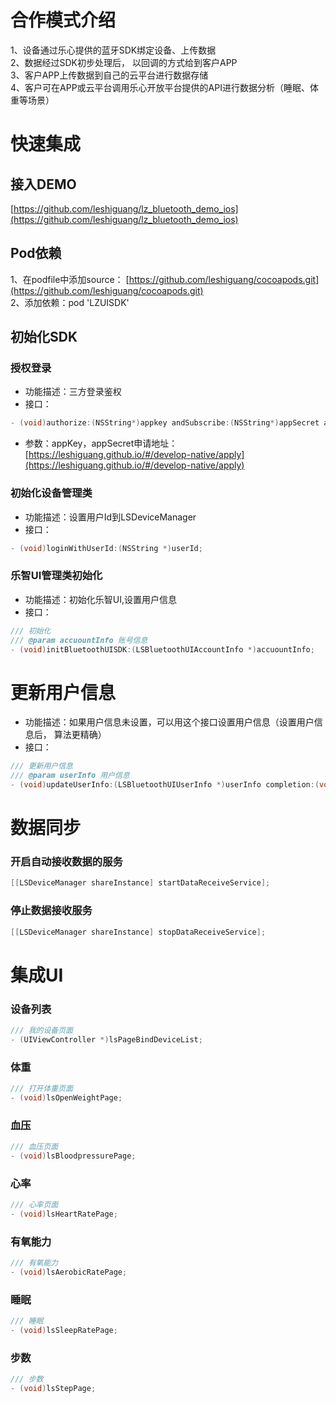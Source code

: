 <a name="1d2be86b"></a>
# 合作模式介绍
1、设备通过乐心提供的蓝牙SDK绑定设备、上传数据<br />2、数据经过SDK初步处理后， 以回调的方式给到客户APP<br />3、客户APP上传数据到自己的云平台进行数据存储<br />4、客户可在APP或云平台调用乐心开放平台提供的API进行数据分析（睡眠、体重等场景）<br />

<a name="49b9f02f"></a>
# 快速集成
<a name="250a1dc2"></a>
## 接入DEMO
[https://github.com/leshiguang/lz_bluetooth_demo_ios](https://github.com/leshiguang/lz_bluetooth_demo_ios)
<a name="64f6bfd9"></a>
## Pod依赖
1、在podfile中添加source： [https://github.com/leshiguang/cocoapods.git](https://github.com/leshiguang/cocoapods.git)<br />2、添加依赖：pod 'LZUISDK'<br />

<a name="d0dbd0c5"></a>
## 初始化SDK
<a name="c219d5c1"></a>
### 授权登录

- 功能描述：三方登录鉴权
- 接口：
```objectivec
- (void)authorize:(NSString*)appkey andSubscribe:(NSString*)appSecret andThirdUserId:(NSString *)associatedId callback:(void (^)(LSAccountAuthorizeResponse *)) complete;
```


- 参数：appKey，appSecret申请地址： [https://leshiguang.github.io/#/develop-native/apply](https://leshiguang.github.io/#/develop-native/apply)



<a name="w0Oqs"></a>
### 初始化设备管理类

- 功能描述：设置用户Id到LSDeviceManager
- 接口：



```objectivec
- (void)loginWithUserId:(NSString *)userId;
```


<a name="I10ti"></a>
### 乐智UI管理类初始化

- 功能描述：初始化乐智UI,设置用户信息
- 接口：



```objectivec
/// 初始化
/// @param accuountInfo 账号信息
- (void)initBluetoothUISDK:(LSBluetoothUIAccountInfo *)accuountInfo;
```


<a name="LbljQ"></a>
# 更新用户信息


- 功能描述：如果用户信息未设置，可以用这个接口设置用户信息（设置用户信息后， 算法更精确）
- 接口：



```objectivec
/// 更新用户信息
/// @param userInfo 用户信息
- (void)updateUserInfo:(LSBluetoothUIUserInfo *)userInfo completion:(void(^)(LSBluetoothResultType resultType))completion;
```


<a name="dl0pF"></a>
# 数据同步
<a name="cEY4R"></a>
### 开启自动接收数据的服务


```objectivec
[[LSDeviceManager shareInstance] startDataReceiveService];
```


<a name="5738faa5"></a>
### 停止数据接收服务


```objectivec
[[LSDeviceManager shareInstance] stopDataReceiveService];
```
<a name="6trn3"></a>
# 集成UI


<a name="8c0b700f"></a>
### 设备列表


```objectivec
/// 我的设备页面
- (UIViewController *)lsPageBindDeviceList;
```


<a name="64f59ce3"></a>
### 体重


```objectivec
/// 打开体重页面
- (void)lsOpenWeightPage;
```


<a name="872e220c"></a>
### 血压


```objectivec
/// 血压页面
- (void)lsBloodpressurePage;
```


<a name="09f88fda"></a>
### 心率


```objectivec
/// 心率页面
- (void)lsHeartRatePage;
```


<a name="670f6ad7"></a>
### 有氧能力


```objectivec
/// 有氧能力
- (void)lsAerobicRatePage;
```


<a name="ed559002"></a>
### 睡眠


```objectivec
/// 睡眠
- (void)lsSleepRatePage;
```


<a name="1b8a4d49"></a>
### 步数


```objectivec
/// 步数
- (void)lsStepPage;
```

<br />


